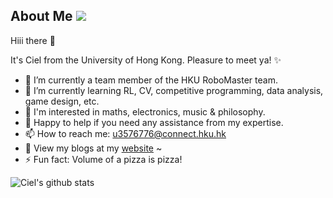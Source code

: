 ## About Me [![](https://visitor-badge.glitch.me/badge?page_id=wwwCielwww.visitor-badge)]() 

Hiii there 👋

It's Ciel from the University of Hong Kong. Pleasure to meet ya! ✨

- 🔭 I’m currently a team member of the HKU RoboMaster team.
- 🌱 I’m currently learning RL, CV, competitive programming, data analysis, game design, etc.
- 💌 I'm interested in maths, electronics, music & philosophy. 
- 💬 Happy to help if you need any assistance from my expertise.
- 📫 How to reach me: u3576776@connect.hku.hk
- 🐋 View my blogs at my [website](https://wwwCielwww.github.io) ~
- ⚡ Fun fact: Volume of a pizza is pizza!

![Ciel's github stats](https://github-readme-stats.vercel.app/api?username=wwwCielwww&hide=contribs,prs,issues&count_private=true&show_icons=true&theme=highcontrast)
